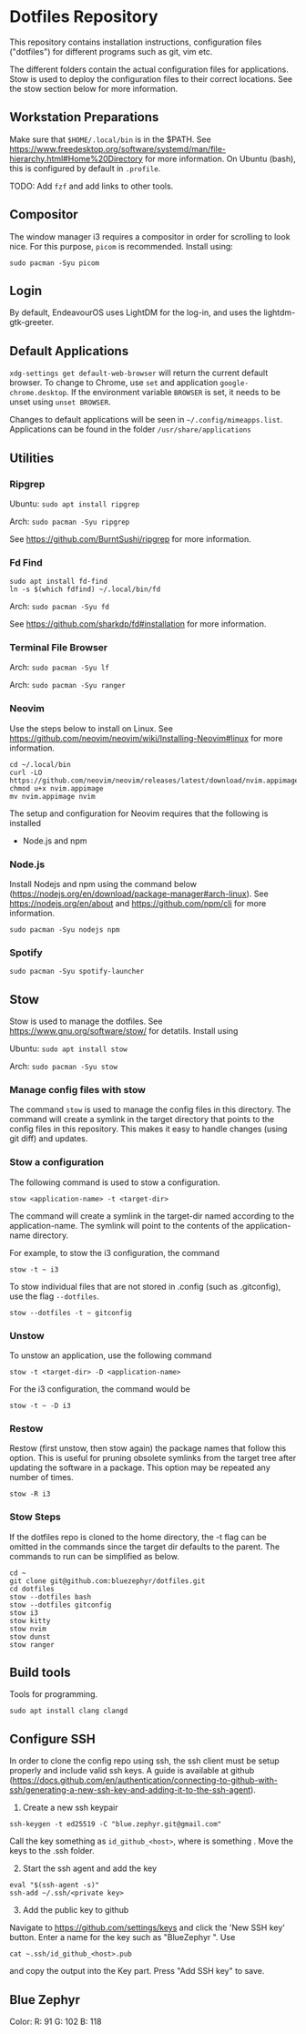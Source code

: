 # Dotfiles Repository

This repository contains installation instructions, configuration files
("dotfiles") for different programs such as git, vim etc.

The different folders contain the actual configuration files for applications.
Stow is used to deploy the configuration files to their correct locations.
See the stow section below for more information.


## Workstation Preparations

Make sure that `$HOME/.local/bin` is in the $PATH. See
https://www.freedesktop.org/software/systemd/man/file-hierarchy.html#Home%20Directory
for more information. On Ubuntu (bash), this is configured by default in
`.profile`.

TODO: Add `fzf` and add links to other tools.

## Compositor

The window manager i3 requires a compositor in order for scrolling to look nice.
For this purpose, `picom` is recommended. Install using:

`sudo pacman -Syu picom`


## Login

By default, EndeavourOS uses LightDM for the log-in, and uses the lightdm-gtk-greeter.

## Default Applications

`xdg-settings get default-web-browser` will return the current default browser.
To change to Chrome, use `set` and application `google-chrome.desktop`. If the
environment variable `BROWSER` is set, it needs to be unset using `unset
BROWSER`.

Changes to default applications will be seen in `~/.config/mimeapps.list`.
Applications can be found in the folder `/usr/share/applications`


## Utilities

### Ripgrep

Ubuntu: `sudo apt install ripgrep`

Arch: `sudo pacman -Syu ripgrep`

See https://github.com/BurntSushi/ripgrep for more information.


### Fd Find

```
sudo apt install fd-find
ln -s $(which fdfind) ~/.local/bin/fd
```

Arch: `sudo pacman -Syu fd`

See https://github.com/sharkdp/fd#installation for more information.


### Terminal File Browser

Arch: `sudo pacman -Syu lf`

Arch: `sudo pacman -Syu ranger`


### Neovim

Use the steps below to install on Linux.
See https://github.com/neovim/neovim/wiki/Installing-Neovim#linux
for more information.

```
cd ~/.local/bin
curl -LO https://github.com/neovim/neovim/releases/latest/download/nvim.appimage
chmod u+x nvim.appimage
mv nvim.appimage nvim
```

The setup and configuration for Neovim requires that the following is installed

* Node.js and npm


### Node.js

Install Nodejs and npm using the command below (https://nodejs.org/en/download/package-manager#arch-linux).
See https://nodejs.org/en/about and https://github.com/npm/cli for more
information.

`sudo pacman -Syu nodejs npm`

### Spotify

`sudo pacman -Syu spotify-launcher`

## Stow

Stow is used to manage the dotfiles. See https://www.gnu.org/software/stow/ for
detatils. Install using

Ubuntu: `sudo apt install stow`

Arch: `sudo pacman -Syu stow`

### Manage config files with stow

The command `stow` is used to manage the config files in this directory. The
command will create a symlink in the target directory that points to the config
files in this repository. This makes it easy to handle changes (using git diff)
and updates.

### Stow a configuration

The following command is used to stow a configuration.

`stow <application-name> -t <target-dir>`

The command will create a symlink in the target-dir named according to the
application-name. The symlink will point to the contents of the
application-name directory.

For example, to stow the i3 configuration, the command

`stow -t ~ i3`

To stow individual files that are not stored in .config (such as .gitconfig),
use the flag `--dotfiles`.

`stow --dotfiles -t ~ gitconfig`

### Unstow

To unstow an application, use the following command

`stow -t <target-dir> -D <application-name>`

For the i3 configuration, the command would be

`stow -t ~ -D i3`

### Restow

Restow (first unstow, then stow again) the package names that follow this
option. This is useful for pruning obsolete symlinks from the target tree after
updating the software in a package. This option may be repeated any number of
times.

`stow -R i3`

### Stow Steps

If the dotfiles repo is cloned to the home directory, the -t flag can
be omitted in the commands since the target dir defaults to the parent.
The commands to run can be simplified as below.

```
cd ~
git clone git@github.com:bluezephyr/dotfiles.git
cd dotfiles
stow --dotfiles bash
stow --dotfiles gitconfig
stow i3
stow kitty
stow nvim
stow dunst
stow ranger
```

## Build tools

Tools for programming.

```
sudo apt install clang clangd
```


## Configure SSH

In order to clone the config repo using ssh, the ssh client must be setup
properly and include valid ssh keys. A guide is available at github
(https://docs.github.com/en/authentication/connecting-to-github-with-ssh/generating-a-new-ssh-key-and-adding-it-to-the-ssh-agent).

1. Create a new ssh keypair

`ssh-keygen -t ed25519 -C "blue.zephyr.git@gmail.com"`

Call the key something as `id_github_<host>`, where <host> is something . Move
the keys to the .ssh folder.

2. Start the ssh agent and add the key

```
eval "$(ssh-agent -s)"
ssh-add ~/.ssh/<private key>
```

3. Add the public key to github

Navigate to https://github.com/settings/keys and click the 'New SSH key'
button. Enter a name for the key such as "BlueZephyr <host>". Use

`cat ~.ssh/id_github_<host>.pub`

and copy the output into the Key part. Press "Add SSH key" to save.

## Blue Zephyr

Color: R: 91 G: 102 B: 118

